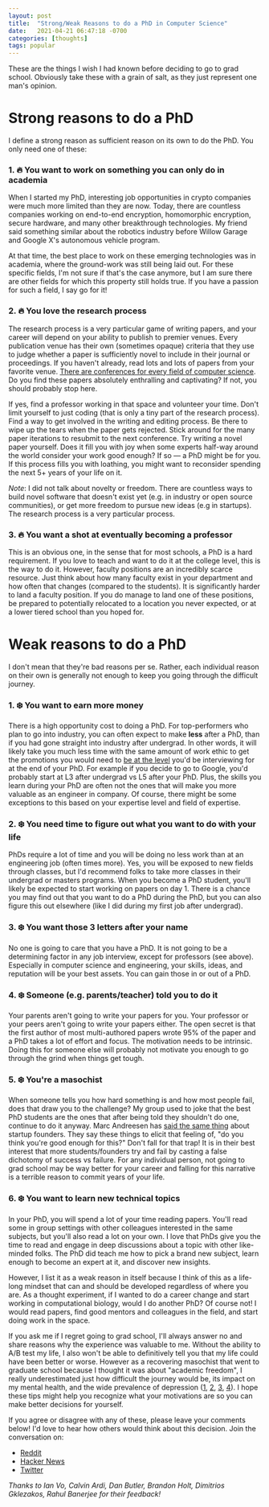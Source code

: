 ```yaml
---
layout: post
title:  "Strong/Weak Reasons to do a PhD in Computer Science"
date:   2021-04-21 06:47:18 -0700
categories: [thoughts]
tags: popular
---
```


These are the things I wish I had known before deciding to go to grad school. Obviously take these with a grain of salt, as they just represent one man's opinion.

# Strong reasons to do a PhD

I define a strong reason as sufficient reason on its own to do the PhD. You only need one of these:

### 1. 🔥 You want to work on something you can only do in academia

When I started my PhD, interesting job opportunities in crypto companies were much more limited than they are now. Today, there are countless companies working on end-to-end encryption, homomorphic encryption, secure hardware, and many other breakthrough technologies. My friend said something similar about the robotics industry before Willow Garage and Google X's autonomous vehicle program. 

At that time, the best place to work on these emerging technologies was in academia, where the ground-work was still being laid out. For these specific fields, I'm not sure if that's the case anymore, but I am sure there are other fields for which this property still holds true. If you have a passion for such a field, I say go for it!

### 2. 🔥 You love the research process

The research process is a very particular game of writing papers, and your career will depend on your ability to publish to premier venues. Every publication venue has their own (sometimes opaque) criteria that they use to judge whether a paper is sufficiently novel to include in their journal or proceedings. If you haven't already, read lots and lots of papers from your favorite venue. [There are conferences for every field of computer science](https://www.cs.cornell.edu/andru/csconf.html). Do you find these papers absolutely enthralling and captivating? If not, you should probably stop here. 

If yes, find a professor working in that space and volunteer your time. Don't limit yourself to just coding (that is only a tiny part of the research process). Find a way to get involved in the writing and editing process. Be there to wipe up the tears when the paper gets rejected. Stick around for the many paper iterations to resubmit to the next conference. Try writing a novel paper yourself. Does it fill you with joy when some experts half-way around the world consider your work good enough? If so — a PhD might be for you. If this process fills you with loathing, you might want to reconsider spending the next 5+ years of your life on it.

*Note*: I did not talk about novelty or freedom. There are countless ways to build novel software that doesn't exist yet (e.g. in industry or open source communities), or get more freedom to pursue new ideas (e.g in startups). The research process is a very particular process.

### 3. 🔥 You want a shot at eventually becoming a professor

This is an obvious one, in the sense that for most schools, a PhD is a hard requirement. If you love to teach and want to do it at the college level, this is the way to do it. However, faculty positions are an incredibly scarce resource. Just think about how many faculty exist in your department and how often that changes (compared to the students). It is significantly harder to land a faculty position. If you do manage to land one of these positions, be prepared to potentially relocated to a location you never expected, or at a lower tiered school than you hoped for.

# Weak reasons to do a PhD

I don't mean that they're bad reasons per se. Rather, each individual reason on their own is generally not enough to keep you going through the difficult journey.

### 1. ❄️ You want to earn more money

There is a high opportunity cost to doing a PhD. For top-performers who plan to go into industry, you can often expect to make **less** after a PhD, than if you had gone straight into industry after undergrad. In other words, it will likely take you much less time with the same amount of work ethic to get the promotions you would need to [be at the level](https://www.levels.fyi/) you'd be interviewing for at the end of your PhD. For example if you decide to go to Google, you'd probably start at L3 after undergrad vs L5 after your PhD. Plus, the skills you learn during your PhD are often not the ones that will make you more valuable as an engineer in company. Of course, there might be some exceptions to this based on your expertise level and field of expertise.

### 2. ❄️ You need time to figure out what you want to do with your life

PhDs require a lot of time and you will be doing no less work than at an engineering job (often times more). Yes, you will be exposed to new fields through classes, but I'd recommend folks to take more classes in their undergrad or masters programs. When you become a PhD student, you'll likely be expected to start working on papers on day 1. There is a chance you may find out that you want to do a PhD during the PhD, but you can also figure this out elsewhere (like I did during my first job after undergrad).

### 3. ❄️ You want those 3 letters after your name

No one is going to care that you have a PhD. It is not going to be a determining factor in any job interview, except for professors (see above). Especially in computer science and engineering, your skills, ideas, and reputation will be your best assets. You can gain those in or out of a PhD.

### 4. ❄️ Someone (e.g. parents/teacher) told you to do it

Your parents aren't going to write your papers for you. Your professor or your peers aren't going to write your papers either. The open secret is that the first author of most multi-authored papers wrote 95% of the paper and a PhD takes a lot of effort and focus. The motivation needs to be intrinsic. Doing this for someone else will probably not motivate you enough to go through the grind when things get tough.

### 5. ❄️ You're a masochist

When someone tells you how hard something is and how most people fail, does that draw you to the challenge? My group used to joke that the best PhD students are the ones that after being told they shouldn't do one, continue to do it anyway. Marc Andreesen has [said the same thing](https://a16z.com/2019/12/16/starting-greatness-0-to-1-mosaic-netscape-marc-andreessen/) about startup founders. They say these things to elicit that feeling of, "do you think you're good enough for this?" Don't fall for that trap! It is in their best interest that more students/founders try and fail by casting a false dichotomy of success vs failure. For any individual person, not going to grad school may be way better for your career and falling for this narrative is a terrible reason to commit years of your life.

### 6. ❄️ You want to learn new technical topics

In your PhD, you will spend a lot of your time reading papers. You'll read some in group settings with other colleagues interested in the same subjects, but you'll also read a lot on your own. I love that PhDs give you the time to read and engage in deep discussions about a topic with other like-minded folks. The PhD did teach me how to pick a brand new subject, learn enough to become an expert at it, and discover new insights. 

However, I list it as a weak reason in itself because I think of this as a life-long mindset that can and should be developed regardless of where you are. As a thought experiment, if I wanted to do a career change and start working in computational biology, would I do another PhD? Of course not! I would read papers, find good mentors and colleagues in the field, and start doing work in the space.

If you ask me if I regret going to grad school, I'll always answer no and share reasons why the experience was valuable to me. Without the ability to A/B test my life, I also won't be able to definitively tell you that my life could have been better or worse. However as a recovering masochist that went to graduate school because I thought it was about "academic freedom", I really underestimated just how difficult the journey would be, its impact on my mental health, and the wide prevalence of depression ([1](https://blogs.scientificamerican.com/observations/the-emotional-toll-of-graduate-school/), [2](https://www.nature.com/articles/d41586-020-02439-6), [3](https://academicladder.com/depression-in-grad-school-and-beyond), [4](https://www.sciencemag.org/careers/2018/11/grad-school-depression-almost-took-me-end-road-i-found-new-start)). I hope these tips might help you recognize what your motivations are so you can make better decisions for yourself.

If you agree or disagree with any of these, please leave your comments below! I'd love to hear how others would think about this decision. Join the conversation on:
- [Reddit](https://www.reddit.com/r/csMajors/comments/mvnjju/strongweak_reasons_to_do_a_phd_in_computer_science/)
- [Hacker News](https://news.ycombinator.com/item?id=26892650)
- [Twitter](https://twitter.com/RaymondCheng00/status/1384955820400594951)

_Thanks to Ian Vo, Calvin Ardi, Dan Butler, Brandon Holt, Dimitrios Gklezakos, Rahul Banerjee for their feedback!_
